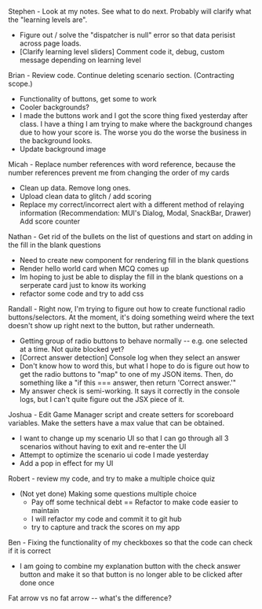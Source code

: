 

Stephen - Look at my notes.  See what to do next.  Probably will clarify what the "learning levels are".
  - Figure out / solve the "dispatcher is null" error so that data perisist across page loads.
  - [Clarify learning level sliders] Comment code it, debug, custom message depending on learning level

Brian - Review code. Continue deleting scenario section.  (Contracting scope.)
  - Functionality of buttons, get some to work 
  - Cooler backgrounds?
  - I made the buttons work and I got the score thing fixed yesterday after class.  I have a thing I am trying to make where the background changes due to how your score is.  The worse you do the worse the business in the background looks.
  - Update background image

Micah - Replace number references with word reference, because the number references prevent me from changing the order of my cards
  - Clean up data.  Remove long ones.
  - Upload clean data to glitch / add scoring 
  - Replace my correct/incorrect alert with a different method of relaying information (Recommendation: MUI's Dialog, Modal, SnackBar, Drawer)
  Add score counter

Nathan - Get rid of the bullets on the list of questions and start on adding in the fill in the blank questions
  - Need to create new component for rendering fill in the blank questions 
  - Render hello world card when MCQ comes up
  - Im hoping to just be able to display the fill in the blank questions on a serperate card just to know its working
  - refactor some code and try to add css

Randall - Right now, I'm trying to figure out how to create functional radio buttons/selectors. At the moment, it's doing something weird where the text doesn't show up right next to the button, but rather underneath.
  - Getting group of radio buttons to behave normally -- e.g. one selected at a time.  Not quite blocked yet?
  - [Correct answer detection] Console log when they select an answer
  - Don't know how to word this, but what I hope to do is figure out how to get the radio buttons to "map" to one of my JSON items. Then, do something like a "if this === answer, then return 'Correct answer.'"
  - My answer check is semi-working. It says it correctly in the console logs, but I can't quite figure out the JSX piece of it.

Joshua - Edit Game Manager script and create setters for scoreboard variables. Make the setters have a max value that can be obtained.
  - I want to change up my scenario UI so that I can go through all 3 scenarios without having to exit and re-enter the UI 
  - Attempt to optimize the scenario ui code I made yesterday
  - Add a pop in effect for my UI

Robert - review my code, and try to make a multiple choice quiz
  - (Not yet done) Making some questions multiple choice
    - Pay off some technical debt == Refactor to make code easier to maintain
    - I will refactor my code and commit it to git hub
    - try to capture and track the scores on my app

Ben - Fixing the functionality of my checkboxes so that the code can check if it is correct
  - I am going to combine my explanation button with the check answer button and make it so that button is no longer able to be clicked after done once



Fat arrow vs no fat arrow -- what's the difference?